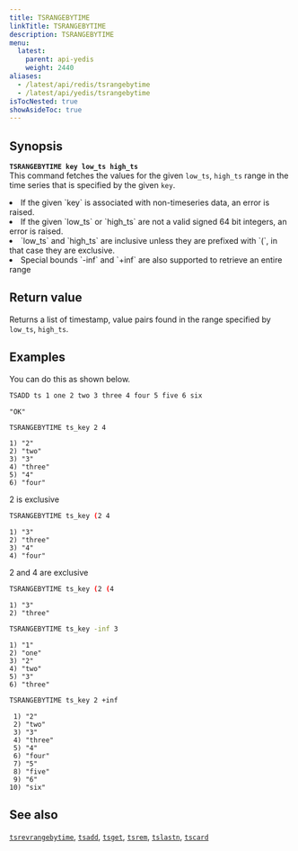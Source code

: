 ```yaml
---
title: TSRANGEBYTIME
linkTitle: TSRANGEBYTIME
description: TSRANGEBYTIME
menu:
  latest:
    parent: api-yedis
    weight: 2440
aliases:
  - /latest/api/redis/tsrangebytime
  - /latest/api/yedis/tsrangebytime
isTocNested: true
showAsideToc: true
---
```


## Synopsis

<b>`TSRANGEBYTIME key low_ts high_ts`</b><br>
This command fetches the values for the given `low_ts`, `high_ts` range in the time series that is
specified by the given `key`.

<li>If the given `key` is associated with non-timeseries data, an error is raised.</li>
<li>If the given `low_ts` or `high_ts` are not a valid signed 64 bit integers, an error is raised.</li>
<li>`low_ts` and `high_ts` are inclusive unless they are prefixed with `(`, in that case they are
exclusive.</li>
<li>Special bounds `-inf` and `+inf` are also supported to retrieve an entire range</li>

## Return value

Returns a list of timestamp, value pairs found in the range specified by `low_ts`, `high_ts`.

## Examples

You can do this as shown below.

```sh
TSADD ts 1 one 2 two 3 three 4 four 5 five 6 six
```

```
"OK"
```

```sh
TSRANGEBYTIME ts_key 2 4
```

```
1) "2"
2) "two"
3) "3"
4) "three"
5) "4"
6) "four"
```
2 is exclusive

```sh
TSRANGEBYTIME ts_key (2 4
```

```
1) "3"
2) "three"
3) "4"
4) "four"
```

2 and 4 are exclusive

```sh
TSRANGEBYTIME ts_key (2 (4
```

```
1) "3"
2) "three"
```

```sh
TSRANGEBYTIME ts_key -inf 3
```

```
1) "1"
2) "one"
3) "2"
4) "two"
5) "3"
6) "three"
```

```sh
TSRANGEBYTIME ts_key 2 +inf
```

```
 1) "2"
 2) "two"
 3) "3"
 4) "three"
 5) "4"
 6) "four"
 7) "5"
 8) "five"
 9) "6"
10) "six"
```

## See also

[`tsrevrangebytime`](../tsrevrangebytime/), [`tsadd`](../tsadd/), [`tsget`](../tsget/),
[`tsrem`](../tsrem/), [`tslastn`](../tslastn/), [`tscard`](../tscard/)
